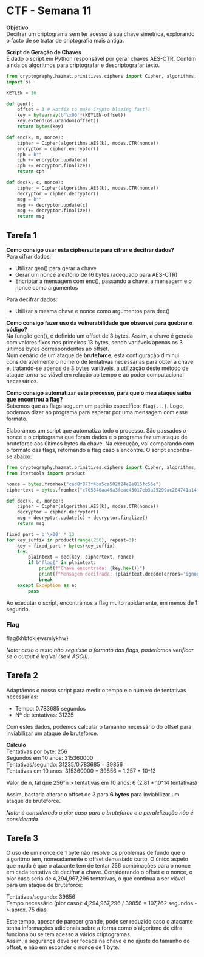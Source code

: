 # CTF - Semana 11

**Objetivo**  
Decifrar um criptograma sem ter acesso à sua chave simétrica, explorando o facto de se tratar de criptografia mais antiga.

**Script de Geração de Chaves**  
É dado o script em Python responsável por gerar chaves AES-CTR. Contém ainda os algoritmos para criptografar e descriptografar texto.

``` py
from cryptography.hazmat.primitives.ciphers import Cipher, algorithms, modes
import os

KEYLEN = 16

def gen(): 
	offset = 3 # Hotfix to make Crypto blazing fast!!
	key = bytearray(b'\x00'*(KEYLEN-offset)) 
	key.extend(os.urandom(offset))
	return bytes(key)

def enc(k, m, nonce):
	cipher = Cipher(algorithms.AES(k), modes.CTR(nonce))
	encryptor = cipher.encryptor()
	cph = b""
	cph += encryptor.update(m)
	cph += encryptor.finalize()
	return cph

def dec(k, c, nonce):
	cipher = Cipher(algorithms.AES(k), modes.CTR(nonce))
	decryptor = cipher.decryptor()
	msg = b""
	msg += decryptor.update(c)
	msg += decryptor.finalize()
	return msg
```

## Tarefa 1
**Como consigo usar esta ciphersuite para cifrar e decifrar dados?**  
Para cifrar dados:
- Utilizar gen() para gerar a chave
- Gerar um nonce aleatório de 16 bytes (adequado para AES-CTR)
- Encriptar a mensagem com enc(), passando a chave, a mensagem e o nonce como argumentos

Para decifrar dados:
- Utilizar a mesma chave e nonce como argumentos para dec()

**Como consigo fazer uso da vulnerabilidade que observei para quebrar o código?**  
Na função gen(), é definido um offset de 3 bytes. Assim, a chave é gerada com valores fixos nos primeiros 13 bytes, sendo variáveis apenas os 3 últimos bytes correspondentes ao offset.  
Num cenário de um ataque de **bruteforce**, esta configuração diminui consideravelmente o número de tentativas necessárias para obter a chave e, tratando-se apenas de 3 bytes variáveis, a utilização deste método de ataque torna-se viável em relação ao tempo e ao poder computacional necessários.

**Como consigo automatizar este processo, para que o meu ataque saiba que encontrou a flag?**  
Sabemos que as flags seguem um padrão específico: ```flag{...}```. Logo, podemos dizer ao programa para esperar por uma mensagem com esse formato.

Elaborámos um script que automatiza todo o processo. São passados o nonce e o criptograma que foram dados e o programa faz um ataque de bruteforce aos últimos bytes da chave. Na execução, vai comparando com o formato das flags, retornando a flag caso a encontre. O script encontra-se abaixo:

``` py
from cryptography.hazmat.primitives.ciphers import Cipher, algorithms, modes
from itertools import product

nonce = bytes.fromhex("cad8f873f4ba5ca502f24e2e815fc56e")
ciphertext = bytes.fromhex("c705340aa49a3feac43017eb3a25299ac284741a14f0")

def dec(k, c, nonce):
    cipher = Cipher(algorithms.AES(k), modes.CTR(nonce))
    decryptor = cipher.decryptor()
    msg = decryptor.update(c) + decryptor.finalize()
    return msg

fixed_part = b'\x00' * 13
for key_suffix in product(range(256), repeat=3):
    key = fixed_part + bytes(key_suffix)
    try:
        plaintext = dec(key, ciphertext, nonce)
        if b"flag{" in plaintext:
            print(f"Chave encontrada: {key.hex()}")
            print(f"Mensagem decifrada: {plaintext.decode(errors='ignore')}")
            break
    except Exception as e:
        pass
```

Ao executar o script, encontrámos a flag muito rapidamente, em menos de 1 segundo.

### Flag
flag{khbfdkjewsmlykhw}

*Nota: caso o texto não seguisse o formato das flags, poderíamos verificar se o output é legível (se é ASCII).*

## Tarefa 2
Adaptámos o nosso script para medir o tempo e o número de tentativas necessárias:
- Tempo: 0.783685 segundos
- Nº de tentativas: 31235

Com estes dados, podemos calcular o tamanho necessário do offset para inviabilizar um ataque de bruteforce.

**Cálculo**  
Tentativas por byte: 256  
Segundos em 10 anos: 315360000  
Tentativas/segundo: 31235/0.783685 = 39856  
Tentativas em 10 anos: 315360000 * 39856 = 1.257 * 10^13

Valor de n, tal que 256^n > tentativas em 10 anos: 6 (2.81 * 10^14 tentativas)

Assim, bastaria alterar o offset de 3 para **6 bytes** para inviabilizar um ataque de bruteforce.

*Nota: é considerado o pior caso para o bruteforce e a paralelização não é considerada*

## Tarefa 3
O uso de um nonce de 1 byte não resolve os problemas de fundo que o algoritmo tem, nomeadamente o offset demasiado curto. O único aspeto que muda é que o atacante tem de tentar 256 combinações para o nonce em cada tentativa de decifrar a chave. Considerando o offset e o nonce, o pior caso seria de 4,294,967,296 tentativas, o que continua a ser viável para um ataque de bruteforce:

Tentativas/segundo: 39856  
Tempo necessário (pior caso): 4,294,967,296 / 39856 = 107,762 segundos -> aprox. 75 dias

Este tempo, apesar de parecer grande, pode ser reduzido caso o atacante tenha informações adicionais sobre a forma como o algoritmo de cifra funciona ou se tem acesso a vários criptogramas.  
Assim, a segurança deve ser focada na chave e no ajuste do tamanho do offset, e não em esconder o nonce de 1 byte.